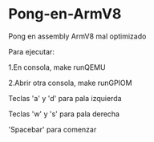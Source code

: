 # Pong-en-ArmV8
Pong en assembly ArmV8 mal optimizado

Para ejecutar:

1.En consola, make runQEMU

2.Abrir otra consola, make runGPIOM

Teclas 'a' y 'd' para pala izquierda

Teclas 'w' y 's' para pala derecha

'Spacebar' para comenzar
